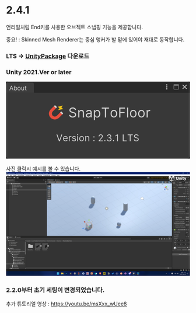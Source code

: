 # 2.4.1

언리얼처럼 End키를 사용한 오브젝트 스냅핑 기능을 제공합니다.

중요! : Skinned Mesh Renderer는 중심 앵커가 발 밑에 있어야 재대로 동작합니다.

### LTS -> [UnityPackage](https://github.com/NK-Studio/UnitySnapToFloor/releases) 다운로드

### Unity 2021.Ver or later

![세팅창 이미지](Image~/example-settings.png)

사진 클릭시 예시를 볼 수 있습니다.
[![미리보기 영상](Image~/preview.png)](https://www.youtube.com/watch?v=fc7Md2kuvP8&t=5s)

### 2.2.0부터 초기 세팅이 변경되었습니다.
추가 튜토리얼 영상 : https://youtu.be/msXxx_wUee8
